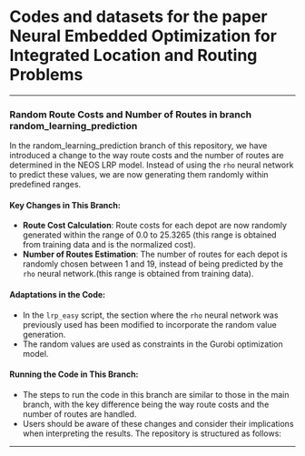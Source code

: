 #  Codes and datasets for the paper Neural Embedded Optimization for Integrated Location and Routing Problems
-------------------------------------------------
### Random Route Costs and Number of Routes in branch random_learning_prediction

In the random_learning_prediction branch of this repository, we have introduced a  change to the way route costs and the number of routes are determined in the NEOS LRP model. Instead of using the `rho` neural network to predict these values, we are now generating them randomly within predefined ranges.

#### Key Changes in This Branch:
- **Route Cost Calculation**: Route costs for each depot are now randomly generated within the range of 0.0 to 25.3265 (this range is obtained from training data and is the normalized cost).
- **Number of Routes Estimation**: The number of routes for each depot is randomly chosen between 1 and 19, instead of being predicted by the `rho` neural network.(this range is obtained from training data).
  
#### Adaptations in the Code:
- In the `lrp_easy` script, the section where the `rho` neural network was previously used has been modified to incorporate the random value generation.
- The random values are used as constraints in the Gurobi optimization model. 

#### Running the Code in This Branch:
- The steps to run the code in this branch are similar to those in the main branch, with the key difference being the way route costs and the number of routes are handled.
- Users should be aware of these changes and consider their implications when interpreting the results.
The repository is structured as follows: 
-------------------------------------------------
